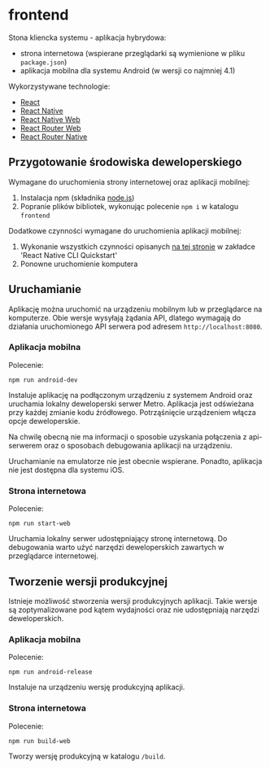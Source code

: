 # frontend

Stona kliencka systemu - aplikacja hybrydowa:
 - strona internetowa (wspierane przeglądarki są wymienione w pliku `package.json`)
 - aplikacja mobilna dla systemu Android (w wersji co najmniej 4.1)

Wykorzystywane technologie:
- [React](https://pl.reactjs.org/)
- [React Native](https://facebook.github.io/react-native/)
- [React Native Web](http://necolas.github.io/react-native-web/docs/?path=/docs/overview-getting-started--page)
- [React Router Web](https://reacttraining.com/react-router/web/guides/quick-start)
- [React Router Native](https://reacttraining.com/react-router/native/guides/quick-start)

## Przygotowanie środowiska deweloperskiego

Wymagane do uruchomienia strony internetowej oraz aplikacji mobilnej:
1. Instalacja npm (składnika [node.js](https://nodejs.org/en/))
2. Popranie plików bibliotek, wykonując polecenie `npm i` w katalogu `frontend`

Dodatkowe czynności wymagane do uruchomienia aplikacji mobilnej:
1. Wykonanie wszystkich czynności opisanych [na tej stronie](https://facebook.github.io/react-native/docs/getting-started) w zakładce 'React Native CLI Quickstart'
2. Ponowne uruchomienie komputera

## Uruchamianie

Aplikację można uruchomić na urządzeniu mobilnym lub w przeglądarce na komputerze. Obie wersje wysyłają żądania API, dlatego wymagają do działania uruchomionego API serwera pod adresem `http://localhost:8080`.

### Aplikacja mobilna

Polecenie:
```
npm run android-dev
```
Instaluje aplikację na podłączonym urządzeniu z systemem Android oraz uruchamia lokalny deweloperski serwer Metro. Aplikacja jest odświeżana przy każdej zmianie kodu źródłowego. Potrząśnięcie urządzeniem włącza opcje deweloperskie.

Na chwilę obecną nie ma informacji o sposobie uzyskania połączenia z api-serwerem oraz o sposobach debugowania aplikacji na urządzeniu.

Uruchamianie na emulatorze nie jest obecnie wspierane. Ponadto, aplikacja nie jest dostępna dla systemu iOS.

### Strona internetowa

Polecenie:
```
npm run start-web
```
Uruchamia lokalny serwer udostępniający stronę internetową. Do debugowania warto użyć narzędzi deweloperskich zawartych w przeglądarce internetowej.


## Tworzenie wersji produkcyjnej

Istnieje możliwość stworzenia wersji produkcyjnych aplikacji. Takie wersje są zoptymalizowane pod kątem wydajności oraz nie udostępniają narzędzi deweloperskich.

### Aplikacja mobilna

Polecenie:
```
npm run android-release
```
Instaluje na urządzeniu wersję produkcyjną aplikacji.

### Strona internetowa

Polecenie:
```
npm run build-web
```
Tworzy wersję produkcyjną w katalogu `/build`.
